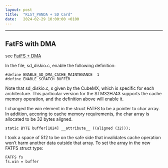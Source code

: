 ```yaml
---
layout: post
title:  "KLST_PANDA + SD Card"
date:   2024-02-29 10:00:00 +0100
---
```




---

## FatFS with DMA

see [FatFS + DMA](https://yairgadelov.me/setup-sdcard-on-stm32-mcu/)

In the file, sd_diskio.c, enable the following definition:

```
#define ENABLE_SD_DMA_CACHE_MAINTENANCE  1 
#define ENABLE_SCRATCH_BUFFER 
```

Note that sd_diskio.c, s given by the CubeMX, which is specific for each architecture. This particular version for the STM32H743 supports the cache memory operation, and the definition above will enable it.

I changed the win element in the struct FATFS to be a pointer to char array. In addition, accoring to cache memory requirements, the char array is allocated to be 32 bytes aligned.

```
static BYTE buffer[1024] __attribute__ ((aligned (32))); 
```

I took a space of 512 to be on the safe side that invalidates cache operation won’t harm another data outside that array. To set the array in the new FATFS struct type:

```
FATFS fs
fs.win = buffer
```
